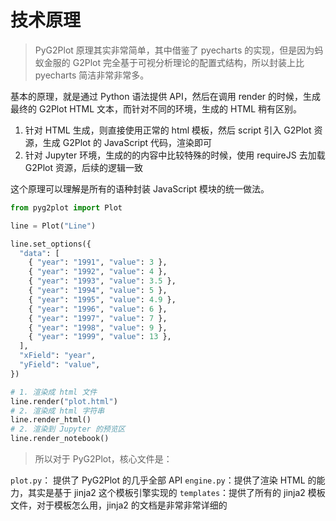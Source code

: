 # 技术原理

> PyG2Plot 原理其实非常简单，其中借鉴了 pyecharts 的实现，但是因为蚂蚁金服的 G2Plot 完全基于可视分析理论的配置式结构，所以封装上比 pyecharts 简洁非常非常多。

基本的原理，就是通过 Python 语法提供 API，然后在调用 render 的时候，生成最终的 G2Plot HTML 文本，而针对不同的环境，生成的 HTML 稍有区别。

1. 针对 HTML 生成，则直接使用正常的 html 模板，然后 script 引入 G2Plot 资源，生成 G2Plot 的 JavaScript 代码，渲染即可
2. 针对 Jupyter 环境，生成的的内容中比较特殊的时候，使用 requireJS 去加载 G2Plot 资源，后续的逻辑一致

这个原理可以理解是所有的语种封装 JavaScript 模块的统一做法。

```py
from pyg2plot import Plot

line = Plot("Line")

line.set_options({
  "data": [
    { "year": "1991", "value": 3 },
    { "year": "1992", "value": 4 },
    { "year": "1993", "value": 3.5 },
    { "year": "1994", "value": 5 },
    { "year": "1995", "value": 4.9 },
    { "year": "1996", "value": 6 },
    { "year": "1997", "value": 7 },
    { "year": "1998", "value": 9 },
    { "year": "1999", "value": 13 },
  ],
  "xField": "year",
  "yField": "value",
})

# 1. 渲染成 html 文件
line.render("plot.html")
# 2. 渲染成 html 字符串
line.render_html()
# 2. 渲染到 Jupyter 的预览区
line.render_notebook()
```

> 所以对于 PyG2Plot，核心文件是：

`plot.py`： 提供了 PyG2Plot 的几乎全部 API
`engine.py`：提供了渲染 HTML 的能力，其实是基于 jinja2 这个模板引擎实现的
`templates`：提供了所有的 jinja2 模板文件，对于模板怎么用，jinja2 的文档是非常非常详细的
